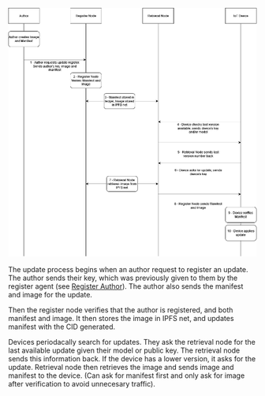 ![Update Flow](FlowDiagramGeneral.drawio.png?raw=true "Title")

The update process begins when an author request to register an update. The author sends
their key, which was previously given to them by the register agent (see [Register Author](./RegisterAuthor)).
The author also sends the manifest and image for the update.

Then the register node verifies that the author is registered, and both manifest and image. It then 
stores the image in IPFS net, and updates manifest with the CID generated.

Devices periodacally search for updates. They ask the retrieval node for the last available update
given their model or public key. The retrieval node sends this information back. If the device
has a lower version, it asks for the update. Retrieval node then retrieves the image and sends image
and manifest to the device. (Can ask for manifest first and only ask for image after verification
to avoid unnecesary traffic).